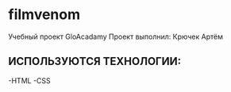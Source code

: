 # filmvenom
Учебный проект GloAcadamy
Проект выполнил: Крючек Артём

## ИСПОЛЬЗУЮТСЯ ТЕХНОЛОГИИ:
-HTML
-CSS
